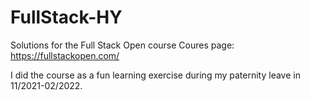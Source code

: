 # FullStack-HY
Solutions for the Full Stack Open course
Coures page: https://fullstackopen.com/

I did the course as a fun learning exercise during my paternity leave in 11/2021-02/2022. 
